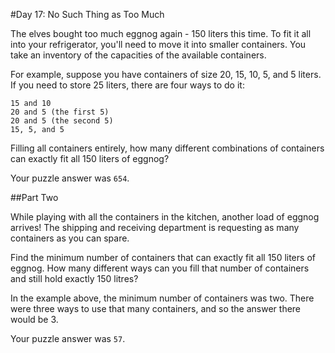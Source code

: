 #Day 17: No Such Thing as Too Much

The elves bought too much eggnog again - 150 liters this time. To fit it all into your refrigerator, you'll need to move it into smaller containers. You take an inventory of the capacities of the available containers.

For example, suppose you have containers of size 20, 15, 10, 5, and 5 liters. If you need to store 25 liters, there are four ways to do it:

```
15 and 10
20 and 5 (the first 5)
20 and 5 (the second 5)
15, 5, and 5
```

Filling all containers entirely, how many different combinations of containers can exactly fit all 150 liters of eggnog?

Your puzzle answer was `654`.

##Part Two

While playing with all the containers in the kitchen, another load of eggnog arrives! The shipping and receiving department is requesting as many containers as you can spare.

Find the minimum number of containers that can exactly fit all 150 liters of eggnog. How many different ways can you fill that number of containers and still hold exactly 150 litres?

In the example above, the minimum number of containers was two. There were three ways to use that many containers, and so the answer there would be 3.

Your puzzle answer was `57`.
